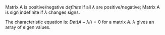 Matrix A is positive/negative *definite* if all $\lambda$ are positive/negative;
Matrix A is sign indefinite if $\lambda$ changes signs.

The characteristic equation is: $Det(A-\lambda I)=0$ for a matrix $A$.
$\lambda$ gives an array of eigen values.